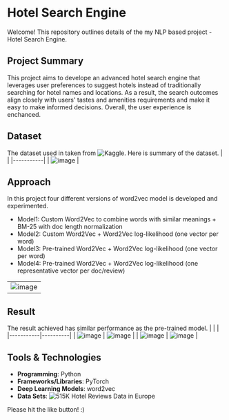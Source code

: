 # Hotel Search Engine
Welcome! This repository outlines details of the my NLP based project - Hotel Search Engine.

## Project Summary
This project aims to develope an advanced hotel search engine that leverages user preferences to suggest hotels instead of traditionally searching for hotel names and locations. As a result, the search outcomes align closely with users' tastes and amenities requirements and make it easy to make informed decisions. Overall, the user experience is enchanced.

## Dataset
The dataset used in taken from ![Kaggle](https://www.kaggle.com/datasets/jiashenliu/515k-hotel-reviews-data-in-europe). Here is summary of the dataset.
| |
|-----------|
| ![image](https://github.com/user-attachments/assets/23f5e03a-aef6-4229-ac2c-6f6f55ede032) |

## Approach
In this project four different versions of word2vec model is developed and experimented.
- Model1: Custom Word2Vec to combine words with similar meanings + BM-25 with doc length normalization
- Model2: Custom Word2Vec + Word2Vec log-likelihood (one vector per word)
- Model3: Pre-trained Word2Vec + Word2Vec log-likelihood (one vector per word)
- Model4: Pre-trained Word2Vec + Word2Vec log-likelihood (one representative vector per doc/review)

| |
|-----------|
| ![image](https://github.com/user-attachments/assets/efedd305-ad6e-45b2-ae34-da3f912d250c) |



## Result
The result achieved has similar performance as the pre-trained model.
| | |
|-----------|----------|
| ![image](https://github.com/user-attachments/assets/346ad81e-a65d-416b-abda-7810b557249e) | ![image](https://github.com/user-attachments/assets/af44fd12-23f0-4cff-ad28-e96b1998348b) |
| ![image](https://github.com/user-attachments/assets/000e4d57-f17d-49e6-8851-d6ceb16cf17b) | ![image](https://github.com/user-attachments/assets/38b9f781-6856-4948-b693-3053691a5286) |


## Tools & Technologies
- **Programming**: Python
- **Frameworks/Libraries**: PyTorch
- **Deep Learning Models**: word2vec
- **Data Sets**: ![515K Hotel Reviews Data in Europe](https://www.kaggle.com/datasets/jiashenliu/515k-hotel-reviews-data-in-europe)

Please hit the like button! :)

